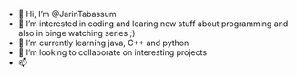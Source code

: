 - 👋 Hi, I’m @JarinTabassum
- 👀 I’m interested in coding and learing new stuff about programming and also in binge watching series ;)
- 🌱 I’m currently learning java, C++ and python
- 💞️ I’m looking to collaborate on interesting projects
- 📫 

<!---
JarinTabassum/JarinTabassum is a ✨ special ✨ repository because its `README.md` (this file) appears on your GitHub profile.
You can click the Preview link to take a look at your changes.
--->
